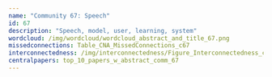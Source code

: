 ```yaml
---
name: "Community 67: Speech"
id: 67
description: "Speech, model, user, learning, system"
wordcloud: /img/wordcloud/wordcloud_abstract_and_title_67.png
missedconnections: Table_CNA_MissedConnections_c67
interconnectedness: /img/interconnectedness/Figure_Interconnectedness_c67.png
centralpapers: top_10_papers_w_abstract_comm_67
---
```


